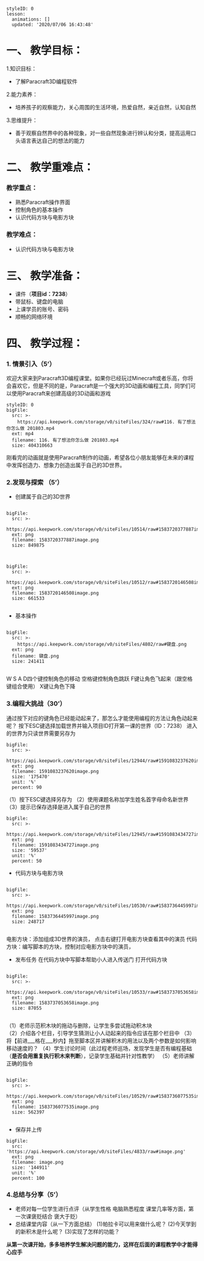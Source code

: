 
<style>
  .markdown-body hr {
    height: 1px;
  }
</style>





```@Lesson
styleID: 0
lesson:
  animations: []
  updated: '2020/07/06 16:43:48'

```


# **一、	教学目标：**
1.知识目标：
* 了解Paracraft3D编程软件

2.能力素养：
* 培养孩子的观察能力，关心周围的生活环境，热爱自然，亲近自然，认知自然

3.思维提升：
* 善于观察自然界中的各种现象，对一些自然现象进行辨认和分类，提高运用口头语言表达自己的想法的能力

# **二、	教学重难点：**

### 教学重点：
* 熟悉Paracraft操作界面
* 控制角色的基本操作
* 认识代码方块与电影方块

### 教学难点：
* 认识代码方块与电影方块

# **三、	教学准备：**
* 课件（**项目id：7238**）
* 带鼠标、键盘的电脑
* 上课学员的账号、密码
* 顺畅的网络环境


# **四、	教学过程：**
### **1.	情景引入（5’）**

   欢迎大家来到Paracraft3D编程课堂。如果你已经玩过Minecraft或者乐高，你将会喜欢它，但是不同的是，Paracraft是一个强大的3D动画和编程工具，同学们可以使用Paracraft来创建高级的3D动画和游戏

```@BigFile
styleID: 0
bigFile:
  src: >-
    https://api.keepwork.com/storage/v0/siteFiles/324/raw#116. 有了想法你怎么做 201803.mp4
  ext: mp4
  filename: 116. 有了想法你怎么做 201803.mp4
  size: 404310663
```
   刚看完的动画就是使用Paracraft制作的动画，希望各位小朋友能够在未来的课程中发挥创造力、想象力创造出属于自己的3D世界。
 




### **2.发现与探索	（5’）**
* 创建属于自己的3D世界
 
```@BigFile

bigFile:
  src: >-
    https://api.keepwork.com/storage/v0/siteFiles/10514/raw#1583720377887image.png
  ext: png
  filename: 1583720377887image.png
  size: 849875
          
```



```@BigFile

bigFile:
  src: >-
    https://api.keepwork.com/storage/v0/siteFiles/10512/raw#1583720146508image.png
  ext: png
  filename: 1583720146508image.png
  size: 661533
          
```

* 基本操作
```@BigFile

bigFile:
  src: >-
    https://api.keepwork.com/storage/v0/siteFiles/4802/raw#键盘.png
  ext: png
  filename: 键盘.png
  size: 241411
          
```
   W S A D四个键控制角色的移动
   空格键控制角色跳跃
   F键让角色飞起来（跟空格键组合使用）
   X键让角色下降

 
### **3.编程大挑战（30’）**
通过按下对应的键角色已经能动起来了，那怎么才能使用编程的方法让角色动起来呢？
  按下ESC键选择加载世界并输入项目ID打开第一课的世界（ID：7238）
  进入的世界为只读世界需要另存为



```@BigFile
bigFile:
  src: >-
    https://api.keepwork.com/storage/v0/siteFiles/12944/raw#1591083237620image.png
  ext: png
  filename: 1591083237620image.png
  size: '175470'
  unit: '%'
  percent: 90

```

  （1）按下ESC键选择另存为
  （2）使用课题名称加学生姓名首字母命名新世界
  （3）提示已保存选择是进入属于自己的世界

   
```@BigFile
bigFile:
  src: >-
    https://api.keepwork.com/storage/v0/siteFiles/12945/raw#1591083434727image.png
  ext: png
  filename: 1591083434727image.png
  size: '59537'
  unit: '%'
  percent: 50

```

 
 * 代码方块与电影方块
   
 
```@BigFile

bigFile:
  src: >-
    https://api.keepwork.com/storage/v0/siteFiles/10530/raw#1583736445997image.png
  ext: png
  filename: 1583736445997image.png
  size: 248717
          
```
 电影方块：添加组成3D世界的演员， 点击右键打开电影方块查看其中的演员
 代码方块：编写脚本的方块，控制对应电影方块中的演员， 
 
* 发布任务
  在代码方块中写脚本帮助小人进入传送门
  打开代码方块
  
 
```@BigFile

bigFile:
  src: >-
    https://api.keepwork.com/storage/v0/siteFiles/10533/raw#1583737053658image.png
  ext: png
  filename: 1583737053658image.png
  size: 87055
          
```
（1）老师示范积木块的拖动与删除，让学生多尝试拖动积木块  
（2）介绍各个栏目，引导学生猜测让小人动起来的指令应该在那个栏目中
（3）将【前进___格在___秒内】拖至脚本区并讲解积木的用法以及两个参数是如何影响移动速度的？
（4）学生讨论时间（此过程老师巡场，发现学生是否有编程基础（**是否会用重复执行积木来判断**），记录学生基础并针对性教学）
（5）老师讲解正确的指令

```@BigFile

bigFile:
  src: >-
    https://api.keepwork.com/storage/v0/siteFiles/10529/raw#1583736077535image.png
  ext: png
  filename: 1583736077535image.png
  size: 562397
          
```
* 保存并上传
 
```@BigFile
bigFile:
  src: 'https://api.keepwork.com/storage/v0/siteFiles/4833/raw#image.png'
  ext: png
  filename: image.png
  size: '144911'
  unit: '%'
  percent: 100

```


### **4.总结与分享（5’）**
* 老师对每一位学生进行点评（从学生性格 电脑熟悉程度 课堂几率等方面，第一次课褒贬结合 褒大于贬）
* 总结课堂内容（从一下方面总结）
(1)帕拉卡可以用来做什么呢？
(2)今天学到的新积木是什么呢？
(3)实现了怎样的功能？

**从第一次课开始，多多培养学生解决问题的能力，这样在后面的课程教学中才能得心应手**

 
 






















